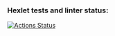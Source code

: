### Hexlet tests and linter status:
[![Actions Status](https://github.com/g-baranov/php-project-57/actions/workflows/hexlet-check.yml/badge.svg)](https://github.com/g-baranov/php-project-57/actions)